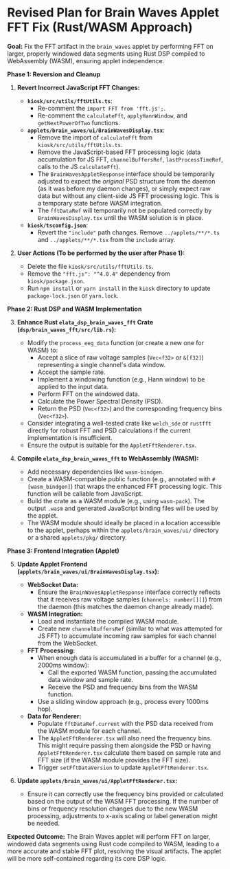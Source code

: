# Revised Plan for Brain Waves Applet FFT Fix (Rust/WASM Approach)

**Goal:** Fix the FFT artifact in the `brain_waves` applet by performing FFT on larger, properly windowed data segments using Rust DSP compiled to WebAssembly (WASM), ensuring applet independence.

**Phase 1: Reversion and Cleanup**

1.  **Revert Incorrect JavaScript FFT Changes:**
    *   **`kiosk/src/utils/fftUtils.ts`**:
        *   Re-comment the `import FFT from 'fft.js';`.
        *   Re-comment the `calculateFft`, `applyHannWindow`, and `getNextPowerOfTwo` functions.
    *   **`applets/brain_waves/ui/BrainWavesDisplay.tsx`**:
        *   Remove the import of `calculateFft` from `kiosk/src/utils/fftUtils.ts`.
        *   Remove the JavaScript-based FFT processing logic (data accumulation for JS FFT, `channelBuffersRef`, `lastProcessTimeRef`, calls to the JS `calculateFft`).
        *   The `BrainWavesAppletResponse` interface should be temporarily adjusted to expect the *original* PSD structure from the daemon (as it was before my daemon changes), or simply expect raw data but without any client-side JS FFT processing logic. This is a temporary state before WASM integration.
        *   The `fftDataRef` will temporarily not be populated correctly by `BrainWavesDisplay.tsx` until the WASM solution is in place.
    *   **`kiosk/tsconfig.json`**:
        *   Revert the `"include"` path changes. Remove `../applets/**/*.ts` and `../applets/**/*.tsx` from the `include` array.

2.  **User Actions (To be performed by the user after Phase 1):**
    *   Delete the file `kiosk/src/utils/fftUtils.ts`.
    *   Remove the `"fft.js": "^4.0.4"` dependency from `kiosk/package.json`.
    *   Run `npm install` or `yarn install` in the `kiosk` directory to update `package-lock.json` or `yarn.lock`.

**Phase 2: Rust DSP and WASM Implementation**

3.  **Enhance Rust `elata_dsp_brain_waves_fft` Crate (`dsp/brain_waves_fft/src/lib.rs`):**
    *   Modify the `process_eeg_data` function (or create a new one for WASM) to:
        *   Accept a slice of raw voltage samples (`Vec<f32>` or `&[f32]`) representing a single channel's data window.
        *   Accept the sample rate.
        *   Implement a windowing function (e.g., Hann window) to be applied to the input data.
        *   Perform FFT on the windowed data.
        *   Calculate the Power Spectral Density (PSD).
        *   Return the PSD (`Vec<f32>`) and the corresponding frequency bins (`Vec<f32>`).
    *   Consider integrating a well-tested crate like `welch_sde` or `rustfft` directly for robust FFT and PSD calculations if the current implementation is insufficient.
    *   Ensure the output is suitable for the `AppletFftRenderer.tsx`.

4.  **Compile `elata_dsp_brain_waves_fft` to WebAssembly (WASM):**
    *   Add necessary dependencies like `wasm-bindgen`.
    *   Create a WASM-compatible public function (e.g., annotated with `#[wasm_bindgen]`) that wraps the enhanced FFT processing logic. This function will be callable from JavaScript.
    *   Build the crate as a WASM module (e.g., using `wasm-pack`). The output `.wasm` and generated JavaScript binding files will be used by the applet.
    *   The WASM module should ideally be placed in a location accessible to the applet, perhaps within the `applets/brain_waves/ui/` directory or a shared `applets/pkg/` directory.

**Phase 3: Frontend Integration (Applet)**

5.  **Update Applet Frontend (`applets/brain_waves/ui/BrainWavesDisplay.tsx`):**
    *   **WebSocket Data:**
        *   Ensure the `BrainWavesAppletResponse` interface correctly reflects that it receives raw voltage samples (`channels: number[][]`) from the daemon (this matches the daemon change already made).
    *   **WASM Integration:**
        *   Load and instantiate the compiled WASM module.
        *   Create new `channelBuffersRef` (similar to what was attempted for JS FFT) to accumulate incoming raw samples for each channel from the WebSocket.
    *   **FFT Processing:**
        *   When enough data is accumulated in a buffer for a channel (e.g., 2000ms window):
            *   Call the exported WASM function, passing the accumulated data window and sample rate.
            *   Receive the PSD and frequency bins from the WASM function.
        *   Use a sliding window approach (e.g., process every 1000ms hop).
    *   **Data for Renderer:**
        *   Populate `fftDataRef.current` with the PSD data received from the WASM module for each channel.
        *   The `AppletFftRenderer.tsx` will also need the frequency bins. This might require passing them alongside the PSD or having `AppletFftRenderer.tsx` calculate them based on sample rate and FFT size (if the WASM module provides the FFT size).
        *   Trigger `setFftDataVersion` to update `AppletFftRenderer.tsx`.

6.  **Update `applets/brain_waves/ui/AppletFftRenderer.tsx`:**
    *   Ensure it can correctly use the frequency bins provided or calculated based on the output of the WASM FFT processing. If the number of bins or frequency resolution changes due to the new WASM processing, adjustments to x-axis scaling or label generation might be needed.

**Expected Outcome:**
The Brain Waves applet will perform FFT on larger, windowed data segments using Rust code compiled to WASM, leading to a more accurate and stable FFT plot, resolving the visual artifacts. The applet will be more self-contained regarding its core DSP logic.